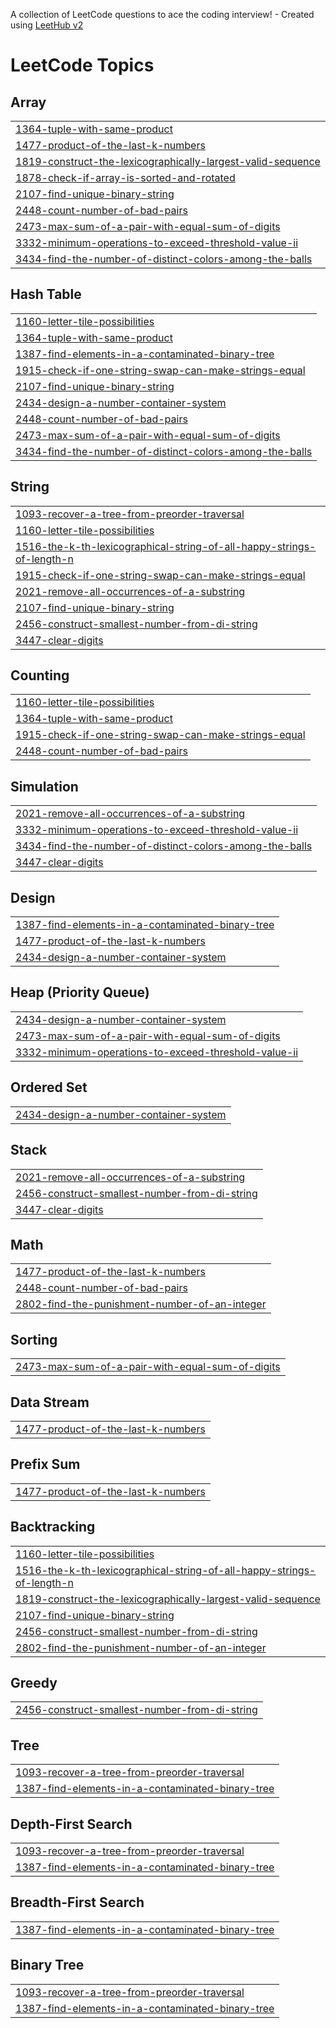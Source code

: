 A collection of LeetCode questions to ace the coding interview! - Created using [LeetHub v2](https://github.com/arunbhardwaj/LeetHub-2.0)
<!---LeetCode Topics Start-->
# LeetCode Topics
## Array
|  |
| ------- |
| [1364-tuple-with-same-product](https://github.com/Shashank164/DSA/tree/master/1364-tuple-with-same-product) |
| [1477-product-of-the-last-k-numbers](https://github.com/Shashank164/DSA/tree/master/1477-product-of-the-last-k-numbers) |
| [1819-construct-the-lexicographically-largest-valid-sequence](https://github.com/Shashank164/DSA/tree/master/1819-construct-the-lexicographically-largest-valid-sequence) |
| [1878-check-if-array-is-sorted-and-rotated](https://github.com/Shashank164/DSA/tree/master/1878-check-if-array-is-sorted-and-rotated) |
| [2107-find-unique-binary-string](https://github.com/Shashank164/DSA/tree/master/2107-find-unique-binary-string) |
| [2448-count-number-of-bad-pairs](https://github.com/Shashank164/DSA/tree/master/2448-count-number-of-bad-pairs) |
| [2473-max-sum-of-a-pair-with-equal-sum-of-digits](https://github.com/Shashank164/DSA/tree/master/2473-max-sum-of-a-pair-with-equal-sum-of-digits) |
| [3332-minimum-operations-to-exceed-threshold-value-ii](https://github.com/Shashank164/DSA/tree/master/3332-minimum-operations-to-exceed-threshold-value-ii) |
| [3434-find-the-number-of-distinct-colors-among-the-balls](https://github.com/Shashank164/DSA/tree/master/3434-find-the-number-of-distinct-colors-among-the-balls) |
## Hash Table
|  |
| ------- |
| [1160-letter-tile-possibilities](https://github.com/Shashank164/DSA/tree/master/1160-letter-tile-possibilities) |
| [1364-tuple-with-same-product](https://github.com/Shashank164/DSA/tree/master/1364-tuple-with-same-product) |
| [1387-find-elements-in-a-contaminated-binary-tree](https://github.com/Shashank164/DSA/tree/master/1387-find-elements-in-a-contaminated-binary-tree) |
| [1915-check-if-one-string-swap-can-make-strings-equal](https://github.com/Shashank164/DSA/tree/master/1915-check-if-one-string-swap-can-make-strings-equal) |
| [2107-find-unique-binary-string](https://github.com/Shashank164/DSA/tree/master/2107-find-unique-binary-string) |
| [2434-design-a-number-container-system](https://github.com/Shashank164/DSA/tree/master/2434-design-a-number-container-system) |
| [2448-count-number-of-bad-pairs](https://github.com/Shashank164/DSA/tree/master/2448-count-number-of-bad-pairs) |
| [2473-max-sum-of-a-pair-with-equal-sum-of-digits](https://github.com/Shashank164/DSA/tree/master/2473-max-sum-of-a-pair-with-equal-sum-of-digits) |
| [3434-find-the-number-of-distinct-colors-among-the-balls](https://github.com/Shashank164/DSA/tree/master/3434-find-the-number-of-distinct-colors-among-the-balls) |
## String
|  |
| ------- |
| [1093-recover-a-tree-from-preorder-traversal](https://github.com/Shashank164/DSA/tree/master/1093-recover-a-tree-from-preorder-traversal) |
| [1160-letter-tile-possibilities](https://github.com/Shashank164/DSA/tree/master/1160-letter-tile-possibilities) |
| [1516-the-k-th-lexicographical-string-of-all-happy-strings-of-length-n](https://github.com/Shashank164/DSA/tree/master/1516-the-k-th-lexicographical-string-of-all-happy-strings-of-length-n) |
| [1915-check-if-one-string-swap-can-make-strings-equal](https://github.com/Shashank164/DSA/tree/master/1915-check-if-one-string-swap-can-make-strings-equal) |
| [2021-remove-all-occurrences-of-a-substring](https://github.com/Shashank164/DSA/tree/master/2021-remove-all-occurrences-of-a-substring) |
| [2107-find-unique-binary-string](https://github.com/Shashank164/DSA/tree/master/2107-find-unique-binary-string) |
| [2456-construct-smallest-number-from-di-string](https://github.com/Shashank164/DSA/tree/master/2456-construct-smallest-number-from-di-string) |
| [3447-clear-digits](https://github.com/Shashank164/DSA/tree/master/3447-clear-digits) |
## Counting
|  |
| ------- |
| [1160-letter-tile-possibilities](https://github.com/Shashank164/DSA/tree/master/1160-letter-tile-possibilities) |
| [1364-tuple-with-same-product](https://github.com/Shashank164/DSA/tree/master/1364-tuple-with-same-product) |
| [1915-check-if-one-string-swap-can-make-strings-equal](https://github.com/Shashank164/DSA/tree/master/1915-check-if-one-string-swap-can-make-strings-equal) |
| [2448-count-number-of-bad-pairs](https://github.com/Shashank164/DSA/tree/master/2448-count-number-of-bad-pairs) |
## Simulation
|  |
| ------- |
| [2021-remove-all-occurrences-of-a-substring](https://github.com/Shashank164/DSA/tree/master/2021-remove-all-occurrences-of-a-substring) |
| [3332-minimum-operations-to-exceed-threshold-value-ii](https://github.com/Shashank164/DSA/tree/master/3332-minimum-operations-to-exceed-threshold-value-ii) |
| [3434-find-the-number-of-distinct-colors-among-the-balls](https://github.com/Shashank164/DSA/tree/master/3434-find-the-number-of-distinct-colors-among-the-balls) |
| [3447-clear-digits](https://github.com/Shashank164/DSA/tree/master/3447-clear-digits) |
## Design
|  |
| ------- |
| [1387-find-elements-in-a-contaminated-binary-tree](https://github.com/Shashank164/DSA/tree/master/1387-find-elements-in-a-contaminated-binary-tree) |
| [1477-product-of-the-last-k-numbers](https://github.com/Shashank164/DSA/tree/master/1477-product-of-the-last-k-numbers) |
| [2434-design-a-number-container-system](https://github.com/Shashank164/DSA/tree/master/2434-design-a-number-container-system) |
## Heap (Priority Queue)
|  |
| ------- |
| [2434-design-a-number-container-system](https://github.com/Shashank164/DSA/tree/master/2434-design-a-number-container-system) |
| [2473-max-sum-of-a-pair-with-equal-sum-of-digits](https://github.com/Shashank164/DSA/tree/master/2473-max-sum-of-a-pair-with-equal-sum-of-digits) |
| [3332-minimum-operations-to-exceed-threshold-value-ii](https://github.com/Shashank164/DSA/tree/master/3332-minimum-operations-to-exceed-threshold-value-ii) |
## Ordered Set
|  |
| ------- |
| [2434-design-a-number-container-system](https://github.com/Shashank164/DSA/tree/master/2434-design-a-number-container-system) |
## Stack
|  |
| ------- |
| [2021-remove-all-occurrences-of-a-substring](https://github.com/Shashank164/DSA/tree/master/2021-remove-all-occurrences-of-a-substring) |
| [2456-construct-smallest-number-from-di-string](https://github.com/Shashank164/DSA/tree/master/2456-construct-smallest-number-from-di-string) |
| [3447-clear-digits](https://github.com/Shashank164/DSA/tree/master/3447-clear-digits) |
## Math
|  |
| ------- |
| [1477-product-of-the-last-k-numbers](https://github.com/Shashank164/DSA/tree/master/1477-product-of-the-last-k-numbers) |
| [2448-count-number-of-bad-pairs](https://github.com/Shashank164/DSA/tree/master/2448-count-number-of-bad-pairs) |
| [2802-find-the-punishment-number-of-an-integer](https://github.com/Shashank164/DSA/tree/master/2802-find-the-punishment-number-of-an-integer) |
## Sorting
|  |
| ------- |
| [2473-max-sum-of-a-pair-with-equal-sum-of-digits](https://github.com/Shashank164/DSA/tree/master/2473-max-sum-of-a-pair-with-equal-sum-of-digits) |
## Data Stream
|  |
| ------- |
| [1477-product-of-the-last-k-numbers](https://github.com/Shashank164/DSA/tree/master/1477-product-of-the-last-k-numbers) |
## Prefix Sum
|  |
| ------- |
| [1477-product-of-the-last-k-numbers](https://github.com/Shashank164/DSA/tree/master/1477-product-of-the-last-k-numbers) |
## Backtracking
|  |
| ------- |
| [1160-letter-tile-possibilities](https://github.com/Shashank164/DSA/tree/master/1160-letter-tile-possibilities) |
| [1516-the-k-th-lexicographical-string-of-all-happy-strings-of-length-n](https://github.com/Shashank164/DSA/tree/master/1516-the-k-th-lexicographical-string-of-all-happy-strings-of-length-n) |
| [1819-construct-the-lexicographically-largest-valid-sequence](https://github.com/Shashank164/DSA/tree/master/1819-construct-the-lexicographically-largest-valid-sequence) |
| [2107-find-unique-binary-string](https://github.com/Shashank164/DSA/tree/master/2107-find-unique-binary-string) |
| [2456-construct-smallest-number-from-di-string](https://github.com/Shashank164/DSA/tree/master/2456-construct-smallest-number-from-di-string) |
| [2802-find-the-punishment-number-of-an-integer](https://github.com/Shashank164/DSA/tree/master/2802-find-the-punishment-number-of-an-integer) |
## Greedy
|  |
| ------- |
| [2456-construct-smallest-number-from-di-string](https://github.com/Shashank164/DSA/tree/master/2456-construct-smallest-number-from-di-string) |
## Tree
|  |
| ------- |
| [1093-recover-a-tree-from-preorder-traversal](https://github.com/Shashank164/DSA/tree/master/1093-recover-a-tree-from-preorder-traversal) |
| [1387-find-elements-in-a-contaminated-binary-tree](https://github.com/Shashank164/DSA/tree/master/1387-find-elements-in-a-contaminated-binary-tree) |
## Depth-First Search
|  |
| ------- |
| [1093-recover-a-tree-from-preorder-traversal](https://github.com/Shashank164/DSA/tree/master/1093-recover-a-tree-from-preorder-traversal) |
| [1387-find-elements-in-a-contaminated-binary-tree](https://github.com/Shashank164/DSA/tree/master/1387-find-elements-in-a-contaminated-binary-tree) |
## Breadth-First Search
|  |
| ------- |
| [1387-find-elements-in-a-contaminated-binary-tree](https://github.com/Shashank164/DSA/tree/master/1387-find-elements-in-a-contaminated-binary-tree) |
## Binary Tree
|  |
| ------- |
| [1093-recover-a-tree-from-preorder-traversal](https://github.com/Shashank164/DSA/tree/master/1093-recover-a-tree-from-preorder-traversal) |
| [1387-find-elements-in-a-contaminated-binary-tree](https://github.com/Shashank164/DSA/tree/master/1387-find-elements-in-a-contaminated-binary-tree) |
<!---LeetCode Topics End-->